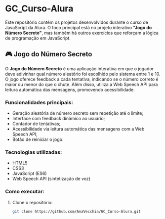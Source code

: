 # GC_Curso-Alura

Este repositório contém os projetos desenvolvidos durante o curso de JavaScript da Alura. O foco principal está no projeto interativo **"Jogo do Número Secreto"**, mas também há outros exercícios que reforçam a lógica de programação em JavaScript.

## 🎮 Jogo do Número Secreto

O **Jogo do Número Secreto** é uma aplicação interativa em que o jogador deve adivinhar qual número aleatório foi escolhido pelo sistema entre 1 e 10. O jogo oferece feedback a cada tentativa, indicando se o número correto é maior ou menor do que o chute. Além disso, utiliza a Web Speech API para leitura automática das mensagens, promovendo acessibilidade.

### Funcionalidades principais:

- Geração aleatória de número secreto sem repetição até o limite;
- Interface com feedback dinâmico ao usuário;
- Contador de tentativas;
- Acessibilidade via leitura automática das mensagens com a Web Speech API;
- Botão de reiniciar o jogo.

### Tecnologias utilizadas:

- HTML5
- CSS3
- JavaScript (ES6)
- Web Speech API (sintetização de voz)

### Como executar:

1. Clone o repositório:
   ```bash
   git clone https://github.com/AnaVecchia/GC_Curso-Alura.git

